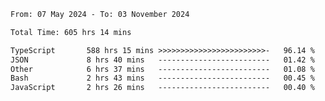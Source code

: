 
<!--START_SECTION:waka-->

```txt
From: 07 May 2024 - To: 03 November 2024

Total Time: 605 hrs 14 mins

TypeScript       588 hrs 15 mins >>>>>>>>>>>>>>>>>>>>>>>>-   96.14 %
JSON             8 hrs 40 mins   -------------------------   01.42 %
Other            6 hrs 37 mins   -------------------------   01.08 %
Bash             2 hrs 43 mins   -------------------------   00.45 %
JavaScript       2 hrs 26 mins   -------------------------   00.40 %
```

<!--END_SECTION:waka-->

<!--

### Hi there 👋
**Iam-cesar/Iam-cesar** is a ✨ _special_ ✨ repository because its `README.md` (this file) appears on your GitHub profile.

Here are some ideas to get you started:

- 🔭 I’m currently working on ...
- 🌱 I’m currently learning ...
- 👯 I’m looking to collaborate on ...
- 🤔 I’m looking for help with ...
- 💬 Ask me about ...
- 📫 How to reach me: ...
- 😄 Pronouns: ...
- ⚡ Fun fact: ...
-->
